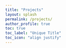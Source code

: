 ```yaml
---
title: "Projects"
layout: splash
permalink: /projects/
author_profile: true
toc: true
toc_label: "Unique Title"
toc_icon: "align justify"
---
```

